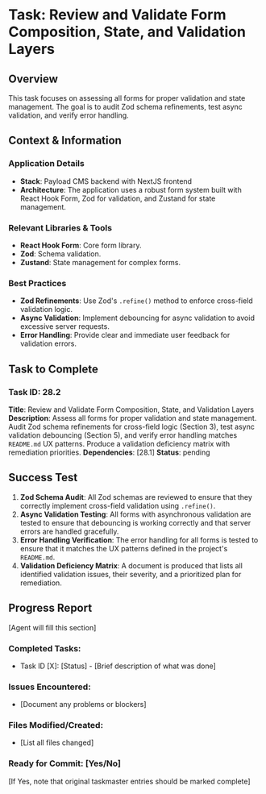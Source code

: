 # Task: Review and Validate Form Composition, State, and Validation Layers

## Overview
This task focuses on assessing all forms for proper validation and state management. The goal is to audit Zod schema refinements, test async validation, and verify error handling.

## Context & Information
### Application Details
- **Stack**: Payload CMS backend with NextJS frontend
- **Architecture**: The application uses a robust form system built with React Hook Form, Zod for validation, and Zustand for state management.

### Relevant Libraries & Tools
- **React Hook Form**: Core form library.
- **Zod**: Schema validation.
- **Zustand**: State management for complex forms.

### Best Practices
- **Zod Refinements**: Use Zod's `.refine()` method to enforce cross-field validation logic.
- **Async Validation**: Implement debouncing for async validation to avoid excessive server requests.
- **Error Handling**: Provide clear and immediate user feedback for validation errors.

## Task to Complete

### Task ID: 28.2
**Title**: Review and Validate Form Composition, State, and Validation Layers
**Description**: Assess all forms for proper validation and state management. Audit Zod schema refinements for cross-field logic (Section 3), test async validation debouncing (Section 5), and verify error handling matches `README.md` UX patterns. Produce a validation deficiency matrix with remediation priorities.
**Dependencies**: [28.1]
**Status**: pending

## Success Test
1.  **Zod Schema Audit**: All Zod schemas are reviewed to ensure that they correctly implement cross-field validation using `.refine()`.
2.  **Async Validation Testing**: All forms with asynchronous validation are tested to ensure that debouncing is working correctly and that server errors are handled gracefully.
3.  **Error Handling Verification**: The error handling for all forms is tested to ensure that it matches the UX patterns defined in the project's `README.md`.
4.  **Validation Deficiency Matrix**: A document is produced that lists all identified validation issues, their severity, and a prioritized plan for remediation.

## Progress Report
[Agent will fill this section]

### Completed Tasks:
- Task ID [X]: [Status] - [Brief description of what was done]

### Issues Encountered:
- [Document any problems or blockers]

### Files Modified/Created:
- [List all files changed]

### Ready for Commit: [Yes/No]
[If Yes, note that original taskmaster entries should be marked complete]
